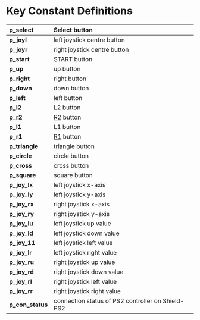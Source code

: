 # Key Constant Definitions #

| **p\_select** |Select button|
|:--------------|:------------|
| **p\_joyl**   |left joystick centre button|
| **p\_joyr**   |right joystick centre button|
| **p\_start**  |START button |
| **p\_up**     |up button    |
| **p\_right**  |right button |
| **p\_down**   |down button  |
| **p\_left**   |left button  |
| **p\_l2**     |L2 button    |
| **p\_r2**     |[R2](https://code.google.com/p/cytron-ps2-shield/source/detail?r=2) button|
| **p\_l1**     |L1 button    |
| **p\_r1**     |[R1](https://code.google.com/p/cytron-ps2-shield/source/detail?r=1) button|
| **p\_triangle**|triangle button|
| **p\_circle** |circle button|
| **p\_cross**  |cross button |
| **p\_square** |square button|
| **p\_joy\_lx**|left joystick x-axis|
| **p\_joy\_ly**|left joystick y-axis|
| **p\_joy\_rx**|right joystick x-axis|
| **p\_joy\_ry**|right joystick y-axis|
| **p\_joy\_lu**|left joystick up value|
| **p\_joy\_ld**|left joystick down value|
| **p\_joy\_11**|left joystick left value|
| **p\_joy\_lr**|left joystick right value|
| **p\_joy\_ru**|right joystick up value|
| **p\_joy\_rd**|right joystick down value|
| **p\_joy\_rl**|right joystick left value|
| **p\_joy\_rr**|right joystick right value|
| **p\_con\_status**|connection status of PS2 controller on Shield-PS2|